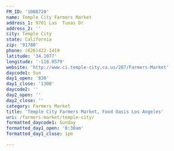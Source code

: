 ```yaml
---
FM_ID: '1008720'
name: Temple City Farmers Market
address_1: 9701 Las  Tunas Dr
address_2: ''
city: Temple City
state: California
zip: '91780'
phone: (626)422-1419
latitude: '34.1077'
longitude: '-118.0579'
website: 'http://www.ci.temple-city.ca.us/287/Farmers-Market'
daycode1: Sun
day1_open: '830'
day1_close: '1300'
daycode2: ''
day2_open: ''
day2_close: ''
category: Farmers Market
title: 'Temple City Farmers Market, Food Oasis Los Angeles'
uri: /farmers-market/temple-city/
formatted_daycode1: Sunday
formatted_day1_open: '8:30am'
formatted_day1_close: 1pm

---
```


